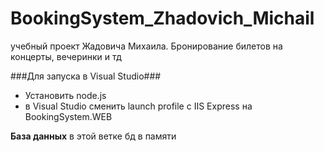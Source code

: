 # BookingSystem_Zhadovich_Michail
учебный проект Жадовича Михаила. Бронирование билетов на концерты, вечеринки и тд

###Для запуска в Visual Studio###

* Установить node.js
* в Visual Studio сменить launch profile  с IIS Express на BookingSystem.WEB

**База данных**
в этой ветке бд в памяти
